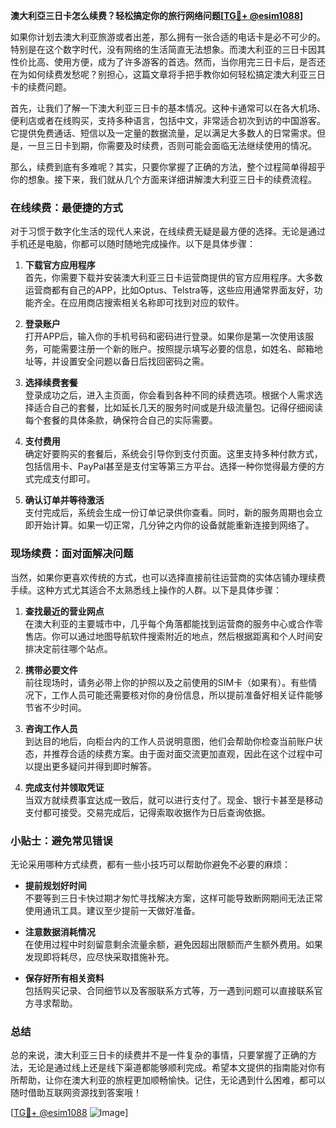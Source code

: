**澳大利亞三日卡怎么续费？轻松搞定你的旅行网络问题[[TG💪+ @esim1088](https://t.me/s/esim1088)]**

如果你计划去澳大利亚旅游或者出差，那么拥有一张合适的电话卡是必不可少的。特别是在这个数字时代，没有网络的生活简直无法想象。而澳大利亚的三日卡因其性价比高、使用方便，成为了许多游客的首选。然而，当你用完三日卡后，是否还在为如何续费发愁呢？别担心，这篇文章将手把手教你如何轻松搞定澳大利亚三日卡的续费问题。

首先，让我们了解一下澳大利亚三日卡的基本情况。这种卡通常可以在各大机场、便利店或者在线购买，支持多种语言，包括中文，非常适合初次到访的中国游客。它提供免费通话、短信以及一定量的数据流量，足以满足大多数人的日常需求。但是，一旦三日卡到期，你需要及时续费，否则可能会面临无法继续使用的情况。

那么，续费到底有多难呢？其实，只要你掌握了正确的方法，整个过程简单得超乎你的想象。接下来，我们就从几个方面来详细讲解澳大利亚三日卡的续费流程。

### 在线续费：最便捷的方式

对于习惯于数字化生活的现代人来说，在线续费无疑是最方便的选择。无论是通过手机还是电脑，你都可以随时随地完成操作。以下是具体步骤：

1. **下载官方应用程序**  
   首先，你需要下载并安装澳大利亚三日卡运营商提供的官方应用程序。大多数运营商都有自己的APP，比如Optus、Telstra等，这些应用通常界面友好，功能齐全。在应用商店搜索相关名称即可找到对应的软件。

2. **登录账户**  
   打开APP后，输入你的手机号码和密码进行登录。如果你是第一次使用该服务，可能需要注册一个新的账户。按照提示填写必要的信息，如姓名、邮箱地址等，并设置安全问题以备日后找回密码之需。

3. **选择续费套餐**  
   登录成功之后，进入主页面，你会看到各种不同的续费选项。根据个人需求选择适合自己的套餐，比如延长几天的服务时间或是升级流量包。记得仔细阅读每个套餐的具体条款，确保符合自己的实际需要。

4. **支付费用**  
   确定好要购买的套餐后，系统会引导你到支付页面。这里支持多种付款方式，包括信用卡、PayPal甚至是支付宝等第三方平台。选择一种你觉得最方便的方式完成支付即可。

5. **确认订单并等待激活**  
   支付完成后，系统会生成一份订单记录供你查看。同时，新的服务周期也会立即开始计算。如果一切正常，几分钟之内你的设备就能重新连接到网络了。

### 现场续费：面对面解决问题

当然，如果你更喜欢传统的方式，也可以选择直接前往运营商的实体店铺办理续费手续。这种方式尤其适合不太熟悉线上操作的人群。以下是具体步骤：

1. **查找最近的营业网点**  
   在澳大利亚的主要城市中，几乎每个角落都能找到运营商的服务中心或合作零售店。你可以通过地图导航软件搜索附近的地点，然后根据距离和个人时间安排决定前往哪个站点。

2. **携带必要文件**  
   前往现场时，请务必带上你的护照以及之前使用的SIM卡（如果有）。有些情况下，工作人员可能还需要核对你的身份信息，所以提前准备好相关证件能够节省不少时间。

3. **咨询工作人员**  
   到达目的地后，向柜台内的工作人员说明意图，他们会帮助你检查当前账户状态，并推荐合适的续费方案。由于面对面交流更加直观，因此在这个过程中可以提出更多疑问并得到即时解答。

4. **完成支付并领取凭证**  
   当双方就续费事宜达成一致后，就可以进行支付了。现金、银行卡甚至是移动支付都可接受。交易完成后，记得索取收据作为日后查询依据。

### 小贴士：避免常见错误

无论采用哪种方式续费，都有一些小技巧可以帮助你避免不必要的麻烦：

- **提前规划好时间**  
  不要等到三日卡快过期才匆忙寻找解决方案，这样可能导致断网期间无法正常使用通讯工具。建议至少提前一天做好准备。

- **注意数据消耗情况**  
  在使用过程中时刻留意剩余流量余额，避免因超出限额而产生额外费用。如果发现即将耗尽，应尽快采取措施补充。

- **保存好所有相关资料**  
  包括购买记录、合同细节以及客服联系方式等，万一遇到问题可以直接联系官方寻求帮助。

### 总结

总的来说，澳大利亚三日卡的续费并不是一件复杂的事情，只要掌握了正确的方法，无论是通过线上还是线下渠道都能够顺利完成。希望本文提供的指南能对你有所帮助，让你在澳大利亚的旅程更加顺畅愉快。记住，无论遇到什么困难，都可以随时借助互联网资源找到答案哦！

[[TG💪+ @esim1088](https://t.me/s/esim1088) ![Image](https://i.postimg.cc/4NQfJmqS/Snipaste-2025-05-13-00-14-12.png)]